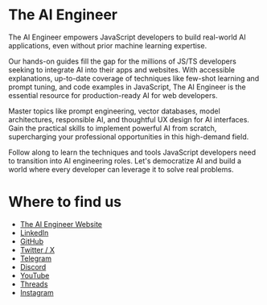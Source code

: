 # The AI Engineer
The AI Engineer empowers JavaScript developers to build real-world AI applications, even without prior machine learning expertise.

Our hands-on guides fill the gap for the millions of JS/TS developers seeking to integrate AI into their apps and websites. With accessible explanations, up-to-date coverage of techniques like few-shot learning and prompt tuning, and code examples in JavaScript, The AI Engineer is the essential resource for production-ready AI for web developers.

Master topics like prompt engineering, vector databases, model architectures, responsible AI, and thoughtful UX design for AI interfaces. Gain the practical skills to implement powerful AI from scratch, supercharging your professional opportunities in this high-demand field.

Follow along to learn the techniques and tools JavaScript developers need to transition into AI engineering roles. Let's democratize AI and build a world where every developer can leverage it to solve real problems.

# Where to find us
* [The AI Engineer Website](https://theaiengineer.co)
* [LinkedIn](https://linkedin.com/company/theaiengineer)
* [GitHub](https://github.com/theaiengineer)
* [Twitter / X](https://twitter.com/theaiengineerco)
* [Telegram](https://t.me/theaiengineer)
* [Discord](https://discord.gg/t7rGa5vSsW)
* [YouTube](https://www.youtube.com/@TheAIEngineerCo)
* [Threads](https://www.threads.net/@theaiengineerco)
* [Instagram](https://www.instagram.com/theaiengineerco)

